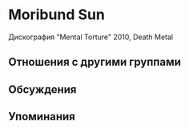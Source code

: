 # Moribund Sun

Дискография
"Mental Torture" 2010, Death Metal

## Отношения с другими группами


## Обсуждения


## Упоминания


